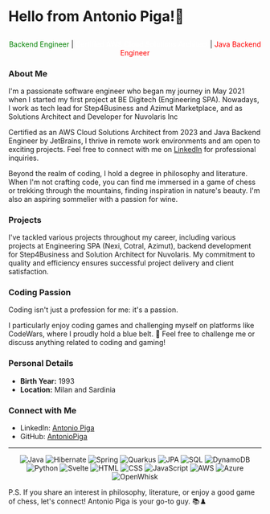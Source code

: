 # Hello from Antonio Piga!👋

## 


<div align="center">
 <span style="color:green"> Backend Engineer</span> | <span style="color:white"> Certified AWS Cloud Solutions Architect</span> | <span style="color:red"> Java Backend Engineer</span>
</div>

### About Me

I'm a passionate software engineer who began my journey in May 2021 when I started my first project at BE Digitech (Engineering SPA). Nowadays, I work as tech lead for Step4Business and Azimut Marketplace, and as Solutions Architect and Developer for Nuvolaris Inc

Certified as an AWS Cloud Solutions Architect from 2023 and Java Backend Engineer by JetBrains, I thrive in remote work environments and am open to exciting projects. Feel free to connect with me on [LinkedIn](https://www.linkedin.com/in/antoniopiga/) for professional inquiries.

Beyond the realm of coding, I hold a degree in philosophy and literature. When I'm not crafting code, you can find me immersed in a game of chess or trekking through the mountains, finding inspiration in nature's beauty. I'm also an aspiring sommelier with a passion for wine.

### Projects

I've tackled various projects throughout my career, including various projects at Engineering SPA (Nexi, Cotral, Azimut), backend development for Step4Business and Solution Architect for Nuvolaris. My commitment to quality and efficiency ensures successful project delivery and client satisfaction.

### Coding Passion

Coding isn't just a profession for me: it's a passion.

I particularly enjoy coding games and challenging myself on platforms like CodeWars, where I proudly hold a blue belt. 🥋 Feel free to challenge me or discuss anything related to coding and gaming!

### Personal Details

- **Birth Year:** 1993
- **Location:** Milan and Sardinia

### Connect with Me

- LinkedIn: [Antonio Piga](https://www.linkedin.com/in/antoniopiga/)
- GitHub: [AntonioPiga](https://github.com/AntonioPiga)
  
---
<div align="center">
  
  ![Java](https://img.shields.io/badge/-Java-orange?style=flat&logo=java&logoColor=white)
  ![Hibernate](https://img.shields.io/badge/-Hibernate-blue?style=flat&logo=hibernate&logoColor=white)
  ![Spring](https://img.shields.io/badge/-Spring-brightgreen?style=flat&logo=spring&logoColor=white)
  ![Quarkus](https://img.shields.io/badge/-Quarkus-red?style=flat&logo=quarkus&logoColor=white)
  ![JPA](https://img.shields.io/badge/-JPA-green?style=flat)
  ![SQL](https://img.shields.io/badge/-SQL-blueviolet?style=flat&logo=sql&logoColor=white)
  ![DynamoDB](https://img.shields.io/badge/-DynamoDB-orange?style=flat&logo=amazon-aws&logoColor=white)
  ![Python](https://img.shields.io/badge/-Python-blue?style=flat&logo=python&logoColor=white)
  ![Svelte](https://img.shields.io/badge/-Svelte-ff3e00?style=flat&logo=svelte&logoColor=white)
  ![HTML](https://img.shields.io/badge/-HTML-red?style=flat&logo=html5&logoColor=white)
  ![CSS](https://img.shields.io/badge/-CSS-blue?style=flat&logo=css3&logoColor=white)
  ![JavaScript](https://img.shields.io/badge/-JavaScript-yellow?style=flat&logo=javascript&logoColor=white)
  ![AWS](https://img.shields.io/badge/-AWS-yellow?style=flat&logo=amazon-aws&logoColor=white)
  ![Azure](https://img.shields.io/badge/-Azure-blue?style=flat&logo=microsoft-azure&logoColor=white)
  ![OpenWhisk](https://img.shields.io/badge/-OpenWhisk-red?style=flat)

</div>

P.S. If you share an interest in philosophy, literature, or enjoy a good game of chess, let's connect! Antonio Piga is your go-to guy. 📚♟️
